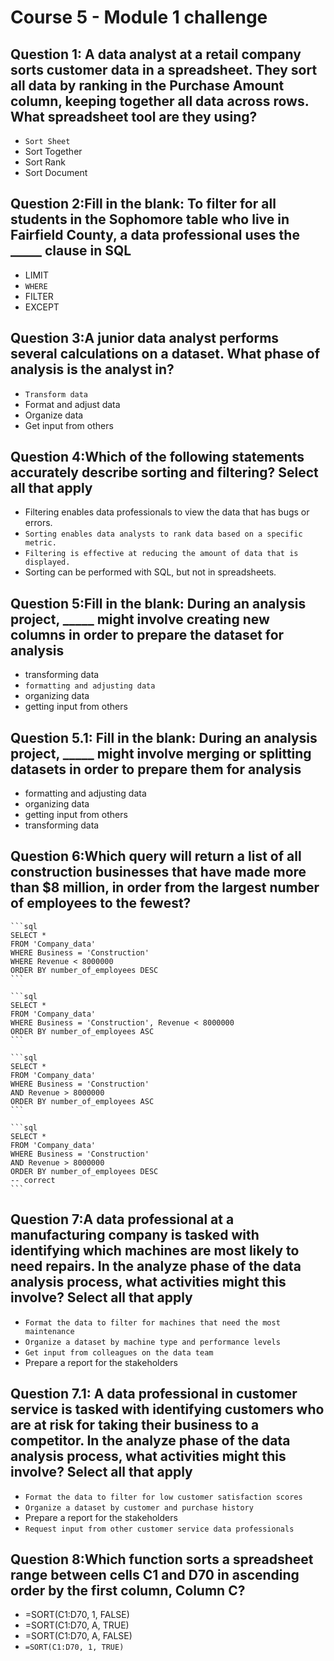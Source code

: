 # Course 5 - Module 1 challenge

## Question 1: A data analyst at a retail company sorts customer data in a spreadsheet. They sort all data by ranking in the Purchase Amount column, keeping together all data across rows. What spreadsheet tool are they using?

- `Sort Sheet`
- Sort Together
- Sort Rank
- Sort Document

## Question 2:Fill in the blank: To filter for all students in the Sophomore table who live in Fairfield County, a data professional uses the _____ clause in SQL

- LIMIT
- `WHERE`
- FILTER
- EXCEPT

## Question 3:A junior data analyst performs several calculations on a dataset. What phase of analysis is the analyst in?

- `Transform data`
- Format and adjust data
- Organize data
- Get input from others

## Question 4:Which of the following statements accurately describe sorting and filtering? Select all that apply

- Filtering enables data professionals to view the data that has bugs or errors.
- `Sorting enables data analysts to rank data based on a specific metric.`
- `Filtering is effective at reducing the amount of data that is displayed.`
- Sorting can be performed with SQL, but not in spreadsheets.

## Question 5:Fill in the blank: During an analysis project, _____ might involve creating new columns in order to prepare the dataset for analysis

- transforming data
- `formatting and adjusting data`
- organizing data
- getting input from others

## Question 5.1: Fill in the blank: During an analysis project, _____ might involve merging or splitting datasets in order to prepare them for analysis

- formatting and adjusting data
- organizing data
- getting input from others
- transforming data

## Question 6:Which query will return a list of all construction businesses that have made more than $8 million, in order from the largest number of employees to the fewest?

    ```sql
    SELECT *
    FROM 'Company_data'
    WHERE Business = 'Construction'
    WHERE Revenue < 8000000
    ORDER BY number_of_employees DESC
    ```

    ```sql
    SELECT *
    FROM 'Company_data'
    WHERE Business = 'Construction', Revenue < 8000000
    ORDER BY number_of_employees ASC
    ```

    ```sql
    SELECT *
    FROM 'Company_data'
    WHERE Business = 'Construction'
    AND Revenue > 8000000
    ORDER BY number_of_employees ASC
    ```

    ```sql
    SELECT *
    FROM 'Company_data'
    WHERE Business = 'Construction'
    AND Revenue > 8000000
    ORDER BY number_of_employees DESC
    -- correct
    ```

## Question 7:A data professional at a manufacturing company is tasked with identifying which machines are most likely to need repairs. In the analyze phase of the data analysis process, what activities might this involve? Select all that apply

- `Format the data to filter for machines that need the most maintenance`
- `Organize a dataset by machine type and performance levels`
- `Get input from colleagues on the data team`
- Prepare a report for the stakeholders

## Question 7.1: A data professional in customer service is tasked with identifying customers who are at risk for taking their business to a competitor. In the analyze phase of the data analysis process, what activities might this involve? Select all that apply

- `Format the data to filter for low customer satisfaction scores`
- `Organize a dataset by customer and purchase history`
- Prepare a report for the stakeholders
- `Request input from other customer service data professionals`

## Question 8:Which function sorts a spreadsheet range between cells C1 and D70 in ascending order by the first column, Column C?

- =SORT(C1:D70, 1, FALSE)
- =SORT(C1:D70, A, TRUE)
- =SORT(C1:D70, A, FALSE)
- `=SORT(C1:D70, 1, TRUE)`
